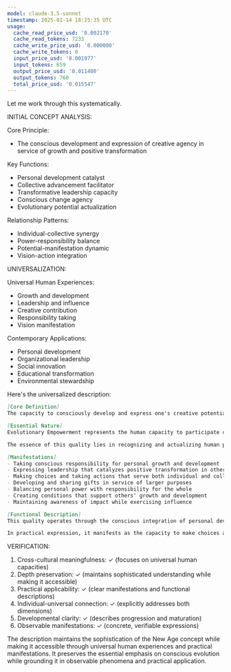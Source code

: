 ```yaml
---
model: claude-3.5-sonnet
timestamp: 2025-01-14 18:25:35 UTC
usage:
  cache_read_price_usd: '0.002170'
  cache_read_tokens: 7233
  cache_write_price_usd: '0.000000'
  cache_write_tokens: 0
  input_price_usd: '0.001977'
  input_tokens: 659
  output_price_usd: '0.011400'
  output_tokens: 760
  total_price_usd: '0.015547'
---
```


Let me work through this systematically.

INITIAL CONCEPT ANALYSIS:

Core Principle:
- The conscious development and expression of creative agency in service of growth and positive transformation

Key Functions:
- Personal development catalyst
- Collective advancement facilitator
- Transformative leadership capacity
- Conscious change agency
- Evolutionary potential actualization

Relationship Patterns:
- Individual-collective synergy
- Power-responsibility balance
- Potential-manifestation dynamic
- Vision-action integration

UNIVERSALIZATION:

Universal Human Experiences:
- Growth and development
- Leadership and influence
- Creative contribution
- Responsibility taking
- Vision manifestation

Contemporary Applications:
- Personal development
- Organizational leadership
- Social innovation
- Educational transformation
- Environmental stewardship

Here's the universalized description:

```markdown
[Core Definition]
The capacity to consciously develop and express one's creative potential while taking responsibility for contributing to positive growth and transformation, both personally and collectively. It combines self-actualization with service to larger evolutionary processes, expressing power through wisdom and responsible action.

[Essential Nature]
Evolutionary Empowerment represents the human capacity to participate consciously in development and transformation. It operates at the intersection of personal agency and collective advancement, where individual growth serves broader evolution. This quality manifests as the ability to hold and express power wisely, taking responsibility for both personal development and contribution to the whole.

The essence of this quality lies in recognizing and actualizing human potential while maintaining awareness of our interconnected nature and collective development. It combines internal authority with external responsibility, personal power with universal purpose.

[Manifestations]
- Taking conscious responsibility for personal growth and development
- Expressing leadership that catalyzes positive transformation in others
- Making choices and taking actions that serve both individual and collective evolution
- Developing and sharing gifts in service of larger purposes
- Balancing personal power with responsibility for the whole
- Creating conditions that support others' growth and development
- Maintaining awareness of impact while exercising influence

[Functional Description]
This quality operates through the conscious integration of personal development with collective advancement. It begins with recognizing one's potential and taking responsibility for its development, then extends to understanding how personal growth can serve larger purposes. As it matures, it enables increasingly sophisticated forms of transformative action and leadership that catalyze positive change in wider spheres of influence.

In practical expression, it manifests as the capacity to make choices and take actions that simultaneously serve personal growth and collective development. This includes developing and sharing one's gifts, creating supportive conditions for others' growth, and exercising influence in ways that enhance rather than diminish the whole. It enables leadership that empowers rather than controls, and change that evolves rather than forces.
```

VERIFICATION:
1. Cross-cultural meaningfulness: ✓ (focuses on universal human capacities)
2. Depth preservation: ✓ (maintains sophisticated understanding while making it accessible)
3. Practical applicability: ✓ (clear manifestations and functional descriptions)
4. Individual-universal connection: ✓ (explicitly addresses both dimensions)
5. Developmental clarity: ✓ (describes progression and maturation)
6. Observable manifestations: ✓ (concrete, verifiable expressions)

The description maintains the sophistication of the New Age concept while making it accessible through universal human experiences and practical manifestations. It preserves the essential emphasis on conscious evolution while grounding it in observable phenomena and practical application.